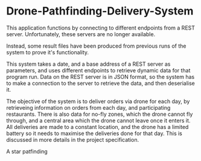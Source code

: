# Drone-Pathfinding-Delivery-System
This application functions by connecting to different endpoints from a REST server. Unfortunately, these servers are no longer available.

Instead, some result files have been produced from previous runs of the system to prove it's functionality.

This system takes a date, and a base address of a REST server as parameters, and uses different endpoints to retrieve dynamic data for that program run. Data on the REST server is in JSON format, so the system has to make a connection to the server to retrieve the data, and then deserialise it.

The objective of the system is to deliver orders via drone for each day, by retrieveing information on orders from each day, and participating restaurants. There is also data for no-fly zones, which the drone cannot fly through, and a central area which the drone cannot leave once it enters it. All deliveries are made to a constant location, and the drone has a limited battery so it needs to maximise the deliveries done for that day. This is discussed in more details in the project specification.

A star patfinding
